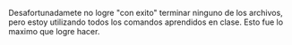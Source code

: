 Desafortunadamete no logre "con exito" terminar ninguno de los archivos, pero estoy utilizando todos los comandos aprendidos en clase.
Esto fue lo maximo que logre hacer.